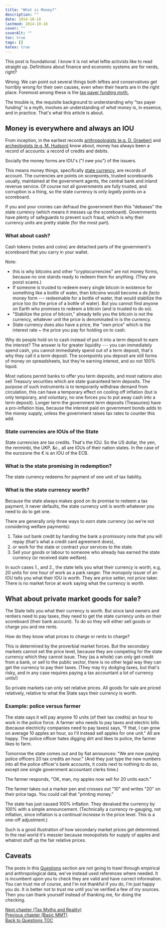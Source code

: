 ```yaml
---
title: "What is Money?"
description: ""
date: 2014-10-18
lastmod: 2014-10-18
cover: ""
coverAlt: ""
toc: true
tags: []
katex: true
---
```


This post is foundational. I know it is not what leftie activists like to read straight up. Definitions about finance and economic systems are for nerds, right?

Wrong. 
We can point out several things both lefties and conservatives get horribly wrong for their own causes, even when their hearts are in the right place. 
Foremost among these is the [tax payer funding myth.](../3_tax_myths)

The trouble is, the requisite background to understanding why "tax payer funding" is a myth, involves an understanding of *what money is*, in essence, and in practice. 
That's what this article is about.

## Money is everywhere and always an IOU

From inception, in the earliest records [anthropologists (e.g. D. Graeber)](https://en.wikipedia.org/wiki/Debt:_The_First_5000_Years) and [archeologists (e.g. M. Hudson)](https://www.semanticscholar.org/paper/The-Archaeology-of-Money%3A-Debt-versus-Barter-of-Hudson/c8917892e2512ded4e043c4a8717861fb9963123) know about, money has always been a record of accounts: a record of credits and debits. 

Socially the money forms are IOU's ("I owe you") of the issuers. 

This means money things, specifically [state currency,](https://www.levyinstitute.org/pubs/Wray_Understanding_Modern.pdf) are records of account. 
The currencies are points on scorepoints, trusted scoreboards usually, maintained at the government agents, the central bank and inland revenue service. 
Of course not all governments are fully trusted, and corruption is a thing, so the state currency is only *legally* points on a scoreboard. 

If you and your cronies can defraud the government then this "debases" the state currency (which means it messes up the scoreboard). 
Governments have plenty of safeguards to prevent such fraud, which is why their currency units are pretty stable (for the most part).

### What about cash? 

Cash  tokens (notes and coins) are detached parts of the government's scoreboard that you carry in your wallet. 

Note:
* this is why bitcoins and other "cryptocurrencies" are not money forms, because no one stands ready to redeem them for anything.  (They are ponzi scams.)
* If someone is trusted to redeem every single bitcoin in existence for something like a bottle of water, then bitcoins would become a *de facto* money form --- redeemable for a bottle of water, that would stabilize the price too (to the price of a bottle of water). But you cannot find anyone on Earth who promises to redeem a bitcoin (and is trusted to do so).
* "Stabilize the price of bitcoin," already tells you the bitcoin is not the currency, whatever unit the price is denominated in is the currency.
* State currency does also have a price, the "own price" which is the interest rate ~ the price you pay for holding on to cash.

Why do people hold on to cash instead of put it into a term deposit to earn the interest? 
The answer is for greater liquidity --- you can immediately spend cash, you cannot immediately spend out of a term deposit, that's why they call it a *_term_* deposit. 
The scorepoints you deposit are still forms of money on spreadsheets, but they're earning interest, and so not 100% liquid.

Most nations permit banks to offer you term deposits, and most nations also sell Treasury securities which are state guaranteed term deposits. 
The purpose of such instruments is to temporarily withdraw demand from circulation, this can have a temporary effect on cooling off inflation (but is only temporary, and voluntary, no one forces you to put away cash into a term deposit).
Longer term the government term deposits (Treasuries) have a pro-inflation bias, because the interest paid on government bonds adds to the money supply, unless the government raises tax rates to counter this add.


### State currencies are IOUs of the State

State currencies are tax credits. That's the IOU. 
So the US dollar, the yen, the renminbi, the UKP, &c., all are IOUs of their nation states. 
In the case of the eurozone the € is an IOU of the ECB.

### What is the state promising in redemption?

The state currency redeems for payment of one unit of tax liability.

### What is the state currency worth?

Because the state always makes good on its promise to redeem a tax payment, it never defaults, the state currency unit is worth whatever you need to do to get one.

There are generally only three ways to *earn* state currency (so we're not considering welfare payments):

1. Take out bank credit by handing the bank a promissory note that you will repay (that's what a  credit card agreement does),
2. or work for the state or contract your services to the state.
3. Sell your goods or labour to someone who already has earned the state currency (or received state welfare).

In such cases 1., and 2., the state tells you what their currency is worth, e.g, 20 units for one hour of work as a park ranger.
The monopoly issuer of an IOU tells you what their IOU is worth. 
They are price setter, not price taker. 
There is no market force at work saying what the currency is worth.

## What about private market goods for sale?

The State tells you what their currency is worth. 
But since land owners and rentiers need to pay taxes, they need to get the state currency units on their scoreboard (their bank account). 
To do so they will either sell goods or charge you and me rents.

How do they know what prices to charge or rents to charge?

This is determined by the proverbial market forces. But the secondary markets cannot set the price level, because they are competing for the state currency which they cannot issue. 
They (as a whole) can only get credit from a bank, or sell to the public sector, there is no other legal way they can get the currency to pay their taxes. 
(They may try dodging taxes, but that's risky, and in any case requires paying a tax accountant a lot of currency units!)

So private markets can only set relative prices.  All goods for sale are priced relatively, relative to what the State says their currency is worth.

### Example: police versus farmer

The state says it will pay anyone 10 units (of their tax credits) an hour to work in the police force. 
A farmer who needs to pay taxes and electric bills (because electricity companies need to pay taxes) says, "F that, I can grow on average 10 apples an hour, so I'll instead sell apples for one unit." 
All are happy. The police officer hates digging dirt and likes to police, the farmer likes to farm.

Tomorrow the state comes out and by fiat announces: "We are now paying police officers 20 tax credits an hour." 
(And they just type the new numbers into all the police officer's bank accounts, it costs next to nothing to do so, except one single government accountant clerks time.)

The farmer responds, "OK, man, my apples now sell for 20 units each."

The farmer takes out a marker pen and crosses out "10" and writes "20" on their price tags. 
You could call that "printing money."

The state has just caused 100% inflation. 
They devalued the currency by 100% with a simple announcement. 
(Technically a currency re-gauging, not inflation, since inflation is a *continual increase* in the price level. 
This is a one-off adjustment.)

Such is a good illustration of how secondary market prices get determined. 
In the real world it's messier because monopolists for supply of apples and whatnot stuff up the fair relative prices.


## Caveats

The posts in this [Questions](../) section are not going to trawl through empirical and anthropological data, we've instead  used references where needed. 
It is incumbent upon you to check they are valid and have correct information. 
You can trust me of course, and I'm not thankful if you do, I'm just happy you do. 
It is better *not to trust me* until you've verified a few of my sources.
Then you can thank yourself instead of thanking me, for doing the checking.



[Next chapter (Tax Myths and Reality)](../3_tax_myths)  
[Previous chapter (Basic MMT)](../1_basic_ohangapai)  
[Back to Questions TOC](../)
